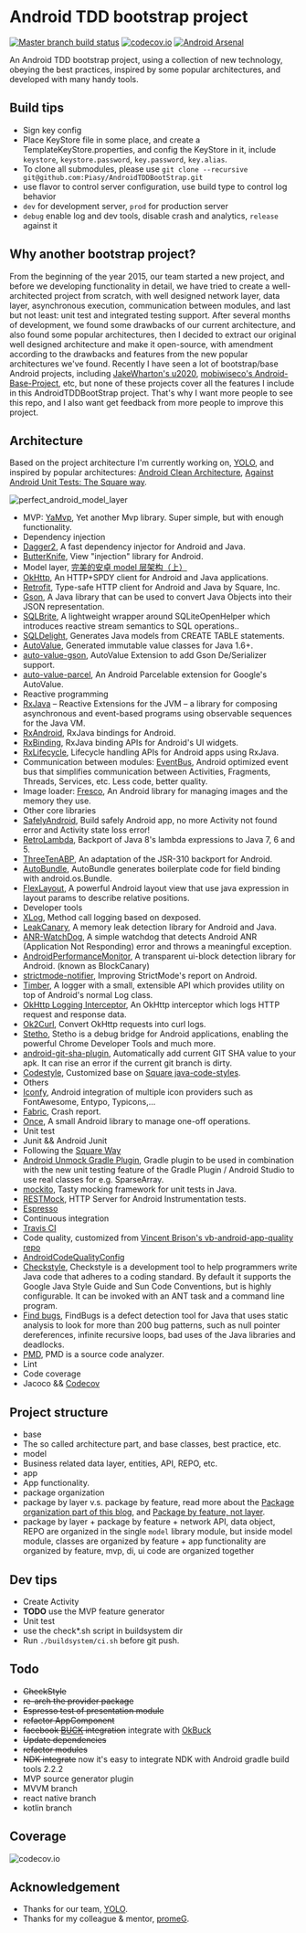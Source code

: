 # Android TDD bootstrap project
[![Master branch build status](https://travis-ci.org/Piasy/AndroidTDDBootStrap.svg?branch=master)](https://travis-ci.org/Piasy/AndroidTDDBootStrap)
[![codecov.io](http://codecov.io/github/Piasy/AndroidTDDBootStrap/coverage.svg?branch=master)](http://codecov.io/github/Piasy/AndroidTDDBootStrap?branch=master) [![Android Arsenal](https://img.shields.io/badge/Android%20Arsenal-AndroidTDDBootStrap-green.svg?style=flat)](https://android-arsenal.com/details/3/2586)

An Android TDD bootstrap project, using a collection of new technology, obeying the best practices, inspired by some popular architectures, and developed with many handy tools.

## Build tips
+  Sign key config
  +  Place KeyStore file in some place, and create a TemplateKeyStore.properties, and config the KeyStore in it, include `keystore`, `keystore.password`, `key.password`, `key.alias`.
+  To clone all submodules, please use `git clone --recursive git@github.com:Piasy/AndroidTDDBootStrap.git`
+  use flavor to control server configuration, use build type to control log behavior
  +  `dev` for development server, `prod` for production server
  +  `debug` enable log and dev tools, disable crash and analytics, `release` against it

## Why another bootstrap project?
From the beginning of the year 2015, our team started a new project, and before we developing functionality in detail, we have tried to create a well-architected project from scratch, with well designed network layer, data layer, asynchronous execution, communication between modules, and last but not least: unit test and integrated testing support. After several months of development, we found some drawbacks of our current architecture, and also found some popular architectures, then I decided to extract our original well designed architecture and make it open-source, with amendment according to the drawbacks and features from the new popular architectures we've found.
Recently I have seen a lot of bootstrap/base Android projects, including [JakeWharton's u2020](https://github.com/JakeWharton/u2020), [mobiwiseco's Android-Base-Project](https://github.com/mobiwiseco/Android-Base-Project), etc, but none of these projects cover all the features I include in this AndroidTDDBootStrap project. That's why I want more people to see this repo, and I also want get feedback from more people to improve this project.

## Architecture
Based on the project architecture I'm currently working on, [YOLO](https://www.yoloyolo.tv/), and inspired by popular architectures: [Android Clean Architecture](https://github.com/android10/Android-CleanArchitecture), [Against Android Unit Tests: The Square way](http://www.philosophicalhacker.com/2015/04/10/against-android-unit-tests/).

![perfect_android_model_layer](http://blog.piasy.com/img/201605/perfect_android_model_layer.png)

+  MVP: [YaMvp](https://github.com/Piasy/YaMvp), Yet another Mvp library. Super simple, but with enough functionality.
+  Dependency injection
  +  [Dagger2](https://github.com/google/dagger), A fast dependency injector for Android and Java.
  +  [ButterKnife](https://github.com/JakeWharton/butterknife), View "injection" library for Android.
+  Model layer, [完美的安卓 model 层架构（上）](http://blog.piasy.com/2016/05/06/Perfect-Android-Model-Layer/)
  +  [OkHttp](http://square.github.io/okhttp/), An HTTP+SPDY client for Android and Java applications.
  +  [Retrofit](http://square.github.io/retrofit/), Type-safe HTTP client for Android and Java by Square, Inc.
  +  [Gson](https://github.com/google/gson), A Java library that can be used to convert Java Objects into their JSON representation.
  +  [SQLBrite](https://github.com/square/sqlbrite), A lightweight wrapper around SQLiteOpenHelper which introduces reactive stream semantics to SQL operations..
  +  [SQLDelight](https://github.com/square/sqldelight), Generates Java models from CREATE TABLE statements.
  +  [AutoValue](https://github.com/google/auto/tree/master/value), Generated immutable value classes for Java 1.6+.
  +  [auto-value-gson](https://github.com/Piasy/auto-value-gson/tree/autogson), AutoValue Extension to add Gson De/Serializer support.
  +  [auto-value-parcel](https://github.com/rharter/auto-value-parcel), An Android Parcelable extension for Google's AutoValue.
+  Reactive programming
  +  [RxJava](https://github.com/ReactiveX/RxJava) – Reactive Extensions for the JVM – a library for composing asynchronous and event-based programs using observable sequences for the Java VM.
  +  [RxAndroid](https://github.com/ReactiveX/RxAndroid), RxJava bindings for Android.
  +  [RxBinding](https://github.com/JakeWharton/RxBinding), RxJava binding APIs for Android's UI widgets.
  +  [RxLifecycle](https://github.com/trello/RxLifecycle), Lifecycle handling APIs for Android apps using RxJava.
+  Communication between modules: [EventBus](https://github.com/greenrobot/EventBus), Android optimized event bus that simplifies communication between Activities, Fragments, Threads, Services, etc. Less code, better quality.
+  Image loader: [Fresco](https://github.com/facebook/fresco), An Android library for managing images and the memory they use.
+  Other core libraries
  +  [SafelyAndroid](https://github.com/Piasy/SafelyAndroid), Build safely Android app, no more Activity not found error and Activity state loss error!
  +  [RetroLambda](https://github.com/orfjackal/retrolambda), Backport of Java 8's lambda expressions to Java 7, 6 and 5.
  +  [ThreeTenABP](https://github.com/JakeWharton/ThreeTenABP), An adaptation of the JSR-310 backport for Android.
  +  [AutoBundle](https://github.com/yatatsu/AutoBundle/releases/tag/1.0.2), AutoBundle generates boilerplate code for field binding with android.os.Bundle.
  +  [FlexLayout](https://github.com/mmin18/FlexLayout), A powerful Android layout view that use java expression in layout params to describe relative positions.
+  Developer tools
  +  [XLog](https://github.com/promeG/XLog), Method call logging based on dexposed.
  +  [LeakCanary](https://github.com/square/leakcanary), A memory leak detection library for Android and Java.
  +  [ANR-WatchDog](https://github.com/SalomonBrys/ANR-WatchDog), A simple watchdog that detects Android ANR (Application Not Responding) error and throws a meaningful exception.
  +  [AndroidPerformanceMonitor](https://github.com/markzhai/AndroidPerformanceMonitor), A transparent ui-block detection library for Android. (known as BlockCanary)
  +  [strictmode-notifier](https://github.com/nshmura/strictmode-notifier), Improving StrictMode's report on Android.
  +  [Timber](https://github.com/JakeWharton/timber), A logger with a small, extensible API which provides utility on top of Android's normal Log class.
  +  [OkHttp Logging Interceptor](https://github.com/square/okhttp/tree/master/okhttp-logging-interceptor), An OkHttp interceptor which logs HTTP request and response data.
  +  [Ok2Curl](https://github.com/mrmike/Ok2Curl), Convert OkHttp requests into curl logs.
  +  [Stetho](https://github.com/facebook/stetho), Stetho is a debug bridge for Android applications, enabling the powerful Chrome Developer Tools and much more.
  +  [android-git-sha-plugin](https://github.com/promeG/android-git-sha-plugin), Automatically add current GIT SHA value to your apk. It can rise an error if the current git branch is dirty.
  +  [Codestyle](https://github.com/Piasy/java-code-styles), Customized base on [Square java-code-styles](https://github.com/square/java-code-styles).
+  Others
  +  [Iconfy](https://github.com/JoanZapata/android-iconify), Android integration of multiple icon providers such as FontAwesome, Entypo, Typicons,...
  +  [Fabric](https://fabric.io/), Crash report.
  +  [Once](https://github.com/jonfinerty/Once), A small Android library to manage one-off operations.
+  Unit test
  +  Junit && Android Junit
  +  Following the [Square Way](http://www.philosophicalhacker.com/2015/04/10/against-android-unit-tests/)
  +  [Android Unmock Gradle Plugin](https://github.com/bjoernQ/unmock-plugin), Gradle plugin to be used in combination with the new unit testing feature of the Gradle Plugin / Android Studio to use real classes for e.g. SparseArray.
  +  [mockito](http://mockito.org/), Tasty mocking framework for unit tests in Java.
  +  [RESTMock](https://github.com/andrzejchm/RESTMock), HTTP Server for Android Instrumentation tests.
  +  [Espresso](https://code.google.com/p/android-test-kit/)
+  Continuous integration
  +  [Travis CI](https://travis-ci.org/)
+  Code quality, customized from [Vincent Brison's vb-android-app-quality repo](https://github.com/vincentbrison/vb-android-app-quality)
  +  [AndroidCodeQualityConfig](https://github.com/Piasy/AndroidCodeQualityConfig)
  +  [Checkstyle](https://github.com/checkstyle/checkstyle), Checkstyle is a development tool to help programmers write Java code that adheres to a coding standard. By default it supports the Google Java Style Guide and Sun Code Conventions, but is highly configurable. It can be invoked with an ANT task and a command line program.
  +  [Find bugs](https://github.com/findbugsproject/findbugs), FindBugs is a defect detection tool for Java that uses static analysis to look for more than 200 bug patterns, such as null pointer dereferences, infinite recursive loops, bad uses of the Java libraries and deadlocks.
  +  [PMD](https://github.com/pmd/pmd), PMD is a source code analyzer.
  +  Lint
+  Code coverage
  +  Jacoco && [Codecov](https://codecov.io)

## Project structure
+  base
  +  The so called architecture part, and base classes, best practice, etc.
+  model
  +  Business related data layer, entities, API, REPO, etc.
+  app
  +  App functionality.
+  package organization
  +  package by layer v.s. package by feature, read more about the [Package organization part of this blog](http://fernandocejas.com/2015/07/18/architecting-android-the-evolution/), and [Package by feature, not layer](http://www.javapractices.com/topic/TopicAction.do?Id=205).
  +  package by layer + package by feature
    +  network API, data object, REPO are organized in the single `model` library module, but inside model module, classes are organized by feature
    +  app functionality are organized by feature, mvp, di, ui code are organized together

## Dev tips
+  Create Activity
  +  **TODO** use the MVP feature generator
+  Unit test
  +  use the check*.sh script in buildsystem dir
+  Run `./buildsystem/ci.sh` before git push.

## Todo
+  ~~CheckStyle~~
+  ~~re-arch the provider package~~
+  ~~Espresso test of presentation module~~
+  ~~refactor AppComponent~~
+  ~~facebook [BUCK](http://buckbuild.com) integration~~ integrate with [OkBuck](https://github.com/Piasy/OkBuck)
+  ~~Update dependencies~~
+  ~~refactor modules~~
+  ~~NDK integrate~~ now it's easy to integrate NDK with Android gradle build tools 2.2.2
+  MVP source generator plugin
+  MVVM branch
+  react native branch
+  kotlin branch

## Coverage
![codecov.io](http://codecov.io/github/Piasy/AndroidTDDBootStrap/branch.svg?branch=master)

## Acknowledgement
+  Thanks for our team, [YOLO](https://www.yoloyolo.tv/).
+  Thanks for my colleague & mentor, [promeG](https://github.com/promeG/).
